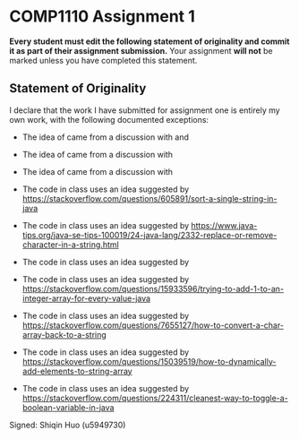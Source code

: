 # COMP1110 Assignment 1

**Every student must edit the following statement of originality and commit it as part of their assignment submission.**
Your assignment **will not** be marked unless you have completed this statement.

## Statement of Originality

I declare that the work I have submitted for assignment one is entirely my own work, with the following documented exceptions:

* The idea of <how to classify the mask positions in class Mask> came from a discussion with <Wenjun Yang u6251843> and <Ziyang Liu u6210090>
* The idea of <how to replace the masked position in class Mask> came from a discussion with <Zhiyi Wang u5728807>
* The idea of <how to list all the combinations in class Hide> came from a discussion with <Wenjun Yang u6251843>

* The code in class <Hide> uses an idea suggested by <https://stackoverflow.com/questions/605891/sort-a-single-string-in-java>
* The code in class <Hide> uses an idea suggested by <https://www.java-tips.org/java-se-tips-100019/24-java-lang/2332-replace-or-remove-character-in-a-string.html>
* The code in class <Hide> uses an idea suggested by <Introduction to Java Programming>
* The code in class <Mask> uses an idea suggested by <https://stackoverflow.com/questions/15933596/trying-to-add-1-to-an-integer-array-for-every-value-java>
* The code in class <Mask> uses an idea suggested by <https://stackoverflow.com/questions/7655127/how-to-convert-a-char-array-back-to-a-string>
* The code in class <Hide> uses an idea suggested by <https://stackoverflow.com/questions/15039519/how-to-dynamically-add-elements-to-string-array>
* The code in class <Hide> uses an idea suggested by <https://stackoverflow.com/questions/224311/cleanest-way-to-toggle-a-boolean-variable-in-java>

Signed: Shiqin Huo (u5949730)